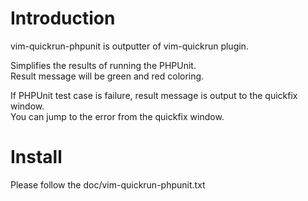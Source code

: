 # Introduction

vim-quickrun-phpunit is outputter of vim-quickrun plugin.

Simplifies the results of running the PHPUnit.  
Result message will be green and red coloring.

If PHPUnit test case is failure, result message is output to the quickfix window.  
You can jump to the error from the quickfix window.

# Install

Please follow the doc/vim-quickrun-phpunit.txt
